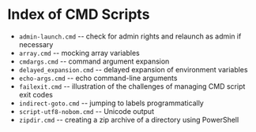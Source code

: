 Index of CMD Scripts
====================================================================================================

- `admin-launch.cmd` -- check for admin rights and relaunch as admin if necessary
- `array.cmd` -- mocking array variables
- `cmdargs.cmd` -- command argument expansion
- `delayed_expansion.cmd` -- delayed expansion of environment variables
- `echo-args.cmd` -- echo command-line arguments
- `failexit.cmd` -- illustration of the challenges of managing CMD script exit codes
- `indirect-goto.cmd` -- jumping to labels programmatically
- `script-utf8-nobom.cmd` -- Unicode output
- `zipdir.cmd` -- creating a zip archive of a directory using PowerShell
